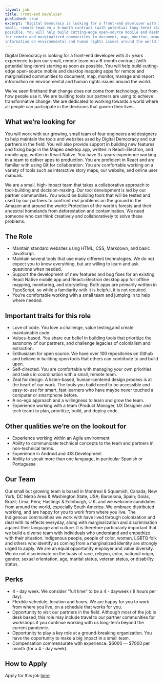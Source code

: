 ```yaml
---
layout: job
title: Front-end Developer
published: true
excerpt: "Digital Democracy is looking for a front-end developer with 3+ years experience to join our
small, remote team on a 6-month contract (with potential long-term) starting as soon as
possible. You will help build cutting-edge open-source mobile and desktop mapping apps
for remote and marginalized communities to document, map, monitor, manage and report
information on environmental and human rights issues around the world."
---
```


Digital Democracy is looking for a front-end developer with 3+ years experience to join our small, remote team on a 6-month contract (with potential long-term) starting as soon as possible. You will help build cutting-edge open-source mobile and desktop mapping apps for remote and marginalized communities to document, map, monitor, manage and report information on environmental and human rights issues around the world.

We’ve seen firsthand that change does not come from technology, but from how people use it. We are building tools our partners are using to achieve transformative change. We are dedicated to working towards a world where all people can participate in the decisions that govern their lives.

## What we’re looking for

You will work with our growing, small team of four engineers and designers to help maintain the tools and websites used by Digital Democracy and our partners in the field. You will also provide support in building new features and fixing bugs in the Mapeo desktop app, written in React+Electron, and mobile app, written in React Native. You have 3+ years experience working in a team to deliver apps to production. You are proficient in React and are familiar with using Git for collaboration. You are comfortable working on a variety of tools such as interactive story maps, our website, and online user manuals.

We are a small, high-impact team that takes a collaborative approach to tool-building and decision-making. Our tool development is led by our partner communities. You would be building tools that will be tested and used by our partners to confront real problems on the ground in the Amazon and around the world: Protection of the world’s forests and their ancestral homelands from deforestation and contamination. We need someone who can think creatively and collaboratively to solve these problems.


## The Role

- Maintain standard websites using HTML, CSS, Markdown, and basic JavaScript.
- Maintain several tools that use many different technologies. We do not expect you to know everything, but are willing to learn and ask questions when needed.
- Support the development of new features and bug fixes for an existing React Native mobile app and React+Electron desktop app for offline mapping, monitoring, and storytelling. Both apps are primarily written in TypeScript, so while a familiarity with it is helpful, it is not required.
- You’re comfortable working with a small team and jumping in to help where needed.

## Important traits for this role

- Love of code. You love a challenge, value testing,and create maintainable code.
- Values-based. You share our belief in building tools that prioritize the autonomy of
our partners, and challenge legacies of colonialism and extraction.
- Enthusiasm for open source. We have over 100 repositories on Github and believe in
building open tools that others can contribute to and build upon.
- Self-directed. You are comfortable with managing your own priorities and tasks in
coordination with a small, remote team.
- Zeal for design. A listen-based, human-centered design process is at the heart of our
work. The tools you build need to be accessible and easy-to-use for smart, fast
learners who have maybe never touched a computer or smartphone before.
- A no-ego approach and a willingness to learn and grow the team.
- Experience working with a team (Product Manager, UX Designer and tech team) to
plan, prioritize, build, and deploy code.

## Other qualities we’re on the lookout for

- Experience working within an Agile environment
- Ability to communicate technical concepts to the team and partners in non-technical
terms.
- Experience in Android and iOS Development
- Ability to speak more than one language, in particular Spanish or Portuguese


## Our Team

Our small but growing team is based in Montreal & Squamish, Canada; New York, DC Metro Area & Washington State, USA; Barcelona, Spain; Goiás, Brazil; Lima, Peru; Hastings & Edinburgh, U.K. and we welcome candidates from around the world, especially South America. We embrace distributed working, and are happy for you to work from where you live. The Indigenous communities we work with have lived through colonization and deal with its effects everyday, along with marginalization and discrimination against their language and culture. It is therefore particularly important that we build a diverse team with individuals who understand and empathize with their situation. Indigenous people, people of color, women, LGBTQ folk and others who identify as coming from a marginalized identity are strongly urged to apply. We are an equal opportunity employer and value diversity. We do not discriminate on the basis of race, religion, color, national origin, gender, sexual orientation, age, marital status, veteran status, or disability status.


## Perks

- 4 - day week. We consider “full time” to be a 4 - dayweek ( 8 hours per day).
- Flexible schedule, location and hours. We are happy for you to work from where you
live, on a schedule that works for you.
- Opportunity to visit our partners in the field. Although most of the job is desk based,
this role may include travel to our partner communities for workshops if you continue
working with us long-term beyond the current pandemic.
- Opportunity to play a key role at a ground-breaking organization. You have the
opportunity to make a big impact in a small team.
- Compensation commensurate with experience. $6000 — $7000 per month (for a
4 - day week).

## How to Apply

Apply for this job [here](https://apply.workable.com/j/DA0B3B7E1B/)


